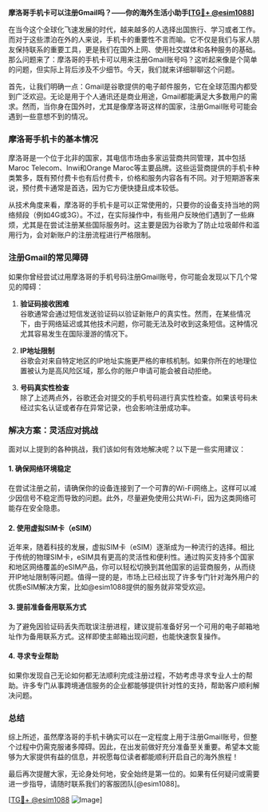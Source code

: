 **摩洛哥手机卡可以注册Gmail吗？——你的海外生活小助手[[TG💪+ @esim1088](https://t.me/s/esim1088)]**

在当今这个全球化飞速发展的时代，越来越多的人选择出国旅行、学习或者工作。而对于这些漂泊在外的人来说，手机卡的重要性不言而喻。它不仅是我们与家人朋友保持联系的重要工具，更是我们在国外上网、使用社交媒体和各种服务的基础。那么问题来了：摩洛哥的手机卡可以用来注册Gmail账号吗？这听起来像是个简单的问题，但实际上背后涉及不少细节。今天，我们就来详细聊聊这个问题。

首先，让我们明确一点：Gmail是谷歌提供的电子邮件服务，它在全球范围内都受到广泛欢迎。无论是用于个人通讯还是商业用途，Gmail都能满足大多数用户的需求。然而，当你身在国外时，尤其是像摩洛哥这样的国家，注册Gmail账号可能会遇到一些意想不到的情况。

### 摩洛哥手机卡的基本情况

摩洛哥是一个位于北非的国家，其电信市场由多家运营商共同管理，其中包括Maroc Telecom、Inwi和Orange Maroc等主要品牌。这些运营商提供的手机卡种类繁多，既有预付费卡也有后付费卡，价格和服务内容各有不同。对于短期游客来说，预付费卡通常是首选，因为它方便快捷且成本较低。

从技术角度来看，摩洛哥的手机卡是可以正常使用的，只要你的设备支持当地的网络频段（例如4G或3G）。不过，在实际操作中，有些用户反映他们遇到了一些麻烦，尤其是在尝试注册某些国际服务时。这主要是因为谷歌为了防止垃圾邮件和滥用行为，会对新账户的注册流程进行严格限制。

### 注册Gmail的常见障碍

如果你曾经尝试过用摩洛哥的手机号码注册Gmail账号，你可能会发现以下几个常见的障碍：

1. **验证码接收困难**  
   谷歌通常会通过短信发送验证码以验证新账户的真实性。然而，在某些情况下，由于网络延迟或其他技术问题，你可能无法及时收到这条短信。这种情况尤其容易发生在国际漫游的情况下。

2. **IP地址限制**  
   谷歌会对来自特定地区的IP地址实施更严格的审核机制。如果你所在的地理位置被认为是高风险区域，那么你的账户申请可能会被自动拒绝。

3. **号码真实性检查**  
   除了上述两点外，谷歌还会对提交的手机号码进行真实性检查。如果该号码未经过实名认证或者存在异常记录，也会影响注册成功率。

### 解决方案：灵活应对挑战

面对以上提到的各种挑战，我们该如何有效地解决呢？以下是一些实用建议：

#### 1. 确保网络环境稳定
在尝试注册之前，请确保你的设备连接到了一个可靠的Wi-Fi网络上。这样可以减少因信号不稳定而导致的问题。此外，尽量避免使用公共Wi-Fi，因为这类网络可能存在安全隐患。

#### 2. 使用虚拟SIM卡（eSIM）
近年来，随着科技的发展，虚拟SIM卡（eSIM）逐渐成为一种流行的选择。相比于传统的物理SIM卡，eSIM具有更高的灵活性和便利性。通过购买支持多个国家和地区网络覆盖的eSIM产品，你可以轻松切换到其他国家的运营商服务，从而绕开IP地址限制等问题。值得一提的是，市场上已经出现了许多专门针对海外用户的优质eSIM解决方案，比如@esim1088提供的服务就非常受欢迎。

#### 3. 提前准备备用联系方式
为了避免因验证码丢失而耽误注册进程，建议提前准备好另一个可用的电子邮箱地址作为备用联系方式。这样即使主邮箱出现问题，也能快速恢复操作。

#### 4. 寻求专业帮助
如果你发现自己无论如何都无法顺利完成注册过程，不妨考虑寻求专业人士的帮助。许多专门从事跨境通信服务的企业都能够提供针对性的支持，帮助客户顺利解决问题。

### 总结

综上所述，虽然摩洛哥的手机卡确实可以在一定程度上用于注册Gmail账号，但整个过程中仍需克服诸多障碍。因此，在出发前做好充分准备至关重要。希望本文能够为大家提供有益的信息，并祝愿每位读者都能顺利开启自己的海外旅程！

最后再次提醒大家，无论身处何地，安全始终是第一位的。如果有任何疑问或需要进一步指导，请随时联系我们的客服团队[@esim1088]。

[[TG💪+ @esim1088](https://t.me/s/esim1088) ![Image](https://i.postimg.cc/4NQfJmqS/Snipaste-2025-05-13-00-14-12.png)]